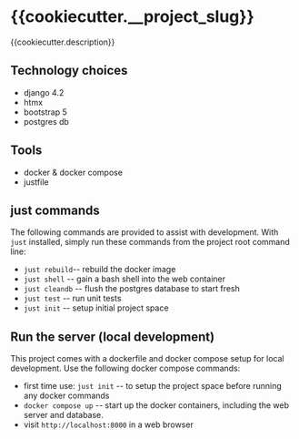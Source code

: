 # {{cookiecutter.__project_slug}}

{{cookiecutter.description}}

## Technology choices

* django 4.2
* htmx
* bootstrap 5
* postgres db

## Tools

* docker & docker compose
* justfile


## just commands

The following commands are provided to assist with development. With `just`
installed, simply run these commands from the project root command line:

* `just rebuild`-- rebuild the docker image
* `just shell` -- gain a bash shell into the web container
* `just cleandb` -- flush the postgres database to start fresh
* `just test` -- run unit tests
* `just init` -- setup initial project space


## Run the server (local development)

This project comes with a dockerfile and docker compose setup for local development.
Use the following docker compose commands:

* first time use: `just init` -- to setup the project space before running any
    docker commands
* `docker compose up` -- start up the docker containers, including the web server
    and database.
* visit `http://localhost:8000` in a web browser

